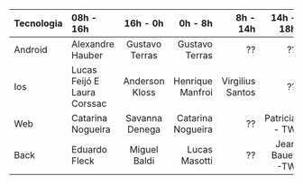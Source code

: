 | Tecnologia | 08h - 16h | 16h - 0h | 0h - 8h | 8h - 14h |  14h - 18h |
| :------------ | :------------ |:---------------:| -----:| -----:| -----:|
| Android | Alexandre Hauber | Gustavo Terras | Gustavo Terras |  ?? |?? |
| Ios | Lucas Feijó E  Laura Corssac | Anderson Kloss |   Henrique Manfroi |Virgilius Santos |?? |
| Web | Catarina Nogueira | Savanna Denega |   Catarina Nogueira |?? | Patricia - TW |
| Back | Eduardo Fleck  |Miguel Baldi | Lucas Masotti|?? |Jean Bauer -TW |
